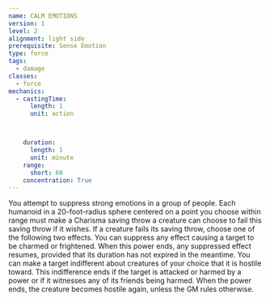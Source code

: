 ```yaml
---
name: CALM EMOTIONS
version: 1
level: 2
alignment: light side
prerequisite: Sense Emotion
type: force
tags:
  - damage
classes:
  - force
mechanics:
  - castingTime:
      length: 1
      unit: action



    duration:
      length: 1
      unit: minute
    range:
      short: 60
    concentration: True
---
```

You attempt to suppress strong emotions in a group
of people. Each humanoid in a 20-foot-radius sphere
centered on a point you choose within range must
make a Charisma saving throw a creature can choose
to fail this saving throw if it wishes. If a creature fails its
saving throw, choose one of the following two effects.
You can suppress any effect causing a target to be
charmed or frightened. When this power ends, any
suppressed effect resumes, provided that its duration
has not expired in the meantime.
You can make a target indifferent about creatures of
your choice that it is hostile toward. This indifference
ends if the target is attacked or harmed by a power or
if it witnesses any of its friends being harmed.
When the power ends, the creature becomes hostile
again, unless the GM rules otherwise.

    